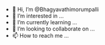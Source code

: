 - 👋 Hi, I’m @Bhagyavathimorumpalli
- 👀 I’m interested in ...
- 🌱 I’m currently learning ...
- 💞️ I’m looking to collaborate on ...
- 📫 How to reach me ...

<!---
Bhagyavathimorumpalli/Bhagyavathimorumpalli is a ✨ special ✨ repository because its `README.md` (this file) appears on your GitHub profile.
You can click the Preview link to take a look at your changes.
--->
